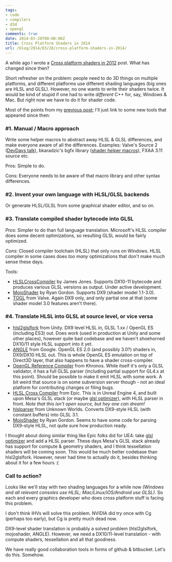 ```yaml
---
tags:
- code
- compilers
- d3d
- opengl
comments: true
date: 2014-03-28T00:00:00Z
title: Cross Platform Shaders in 2014
url: /blog/2014/03/28/cross-platform-shaders-in-2014/
---
```


A while ago I wrote a [Cross platform shaders in 2012](/blog/2012/10/01/cross-platform-shaders-in-2012/) post. What has changed since then?

Short refresher on the problem: people need to do 3D things on multiple platforms, and different platforms use different shading languages (big ones are HLSL and GLSL). However, no one wants to write their shaders twice. It would be kind of stupid if one had to write *different* C++ for, say, Windows & Mac. But right now we have to do it for shader code.


Most of the points from my [previous post](/blog/2012/10/01/cross-platform-shaders-in-2012/); I'll just link to some new tools that appeared since then:


### #1. Manual / Macro approach

Write some helper macros to abstract away HLSL & GLSL differences, and make everyone aware of all the differences. Examples:
Valve's Source 2 ([DevDays talk](https://www.youtube.com/watch?v=45O7WTc6k2Y)), bkaradzic's bgfx library ([shader helper macros](https://github.com/bkaradzic/bgfx/blob/master/src/bgfx_shader.sh)), FXAA 3.11 source etc.

Pros: Simple to do.

Cons: Everyone needs to be aware of that macro library and other syntax differences.


### #2. Invent your own language with HLSL/GLSL backends

Or generate HLSL/GLSL from some graphical shader editor, and so on.


### #3. Translate compiled shader bytecode into GLSL

*Pros*: Simpler to do than full language translation. Microsoft's HLSL compiler does some decent optimizations, so resulting GLSL would be fairly optimized.

*Cons*: Closed compiler toolchain (HLSL) that only runs on Windows. HLSL compiler in some cases does *too many* optimizations that don't make much sense these days.

Tools:

* [HLSLCrossCompiler](https://github.com/James-Jones/HLSLCrossCompiler) by James Jones. Supports DX10-11 bytecode and produces
  various GLSL versions as output. Under active development.
* [MojoShader](https://icculus.org/mojoshader/) by Ryan Gordon. Supports DX9 (shader model 1.1-3.0).
* [TOGL](https://github.com/ValveSoftware/ToGL) from Valve. Again DX9 only, and only partial one at that (some shader model 3.0 features
  aren't there).




### #4. Translate HLSL into GLSL at source level, or vice versa


* [hlsl2glslfork](https://github.com/aras-p/hlsl2glslfork) from Unity. DX9 level HLSL in, GLSL 1.xx / OpenGL ES (including ES3) out.
  Does work (used in production at Unity and some other places), however quite bad codebase and we haven't shoehorned DX10/11 style HLSL support into it yet.
* [ANGLE](https://chromium.googlesource.com/angle/angle) from Google. OpenGL ES 2.0 (and possibly 3.0?) shaders in, DX9/DX10 HLSL out.
  This is whole OpenGL ES emulation on top of Direct3D layer, that also happens to have a shader cross-compiler.
* [OpenGL Reference Compiler](http://www.khronos.org/opengles/sdk/tools/Reference-Compiler/) from Khronos. While itself it's only a GLSL validator, it has a full GLSL parser (including partial support for GL4.x at this point). Should be possible to make it emit HLSL with some work. A bit weird that source is on some subversion server though - not an ideal platform for contributing changes or filing bugs.
* [HLSL Cross Compiler](https://docs.unrealengine.com/latest/INT/Programming/Rendering/ShaderDevelopment/HLSLCrossCompiler/index.html) from Epic. This is in Unreal Engine 4, and built upon Mesa's GLSL stack (or maybe [glsl optimizer](https://github.com/aras-p/glsl-optimizer)), with HLSL parser in front. *Note that this isn't open source, but hey one can dream!*
* [hlslparser](https://github.com/unknownworlds/hlslparser) from Unknown Worlds. Converts DX9-style HLSL (with constant buffers) into GLSL 3.1.
* [MojoShader](https://icculus.org/mojoshader/) by Ryan Gordon. Seems to have some code for parsing DX9-style HLSL, not quite sure how production ready.

I thought about doing similar thing like Epic folks did for UE4: take [glsl optimizer](https://github.com/aras-p/glsl-optimizer) and add a HLSL parser. These days Mesa's GLSL stack already has support for compute & geometry shaders, and I think tessellation shaders will be coming soon. This would be much better codebase than hlsl2glslfork. However, never had time to actually do it, besides thinking about it for a few hours :(


### Call to action?

Looks like we'll stay with two shading languages for a while now *(Windows and all relevant consoles use HLSL; Mac/Linux/iOS/Android use GLSL)*. So each and every graphics developer who does cross platform stuff is facing this problem.

I don't think IHVs will solve this problem. NVIDIA did try once with Cg (perhaps too early), but Cg is pretty much dead now.

DX9-level shader translation is probably a solved problem (hlsl2glslfork, mojoshader, ANGLE). However, we need a DX10/11-level translation - with compute shaders, tessellation and all that goodness.

We have really good collaboration tools in forms of github & bitbucket. Let's do this. Somehow.

